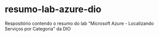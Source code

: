 # resumo-lab-azure-dio
Respositório contendo o resumo do lab "Microsoft Azure - Localizando Serviços por Categoria" da DIO
